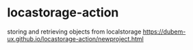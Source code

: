 # locastorage-action
storing and retrieving objects from localstorage
https://dubem-ux.github.io/locastorage-action/newproject.html
